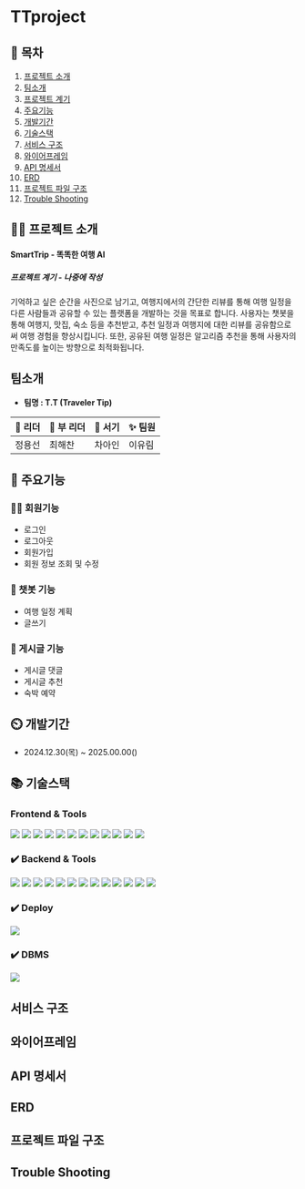 # TTproject

## 📖 목차
1. [프로젝트 소개](#프로젝트-소개)
2. [팀소개](#팀소개)
3. [프로젝트 계기](#프로젝트-계기)
4. [주요기능](#주요기능)
5. [개발기간](#개발기간)
6. [기술스택](#기술스택)
7. [서비스 구조](#서비스-구조)
8. [와이어프레임](#와이어프레임)
9. [API 명세서](#API-명세서)
10. [ERD](#ERD)
11. [프로젝트 파일 구조](#프로젝트-파일-구조)
12. [Trouble Shooting](#trouble-shooting)
    
## 👨‍🏫 프로젝트 소개
#### SmartTrip - 똑똑한 여행 AI
##### 프로젝트 계기 - 나중에 작성
기억하고 싶은 순간을 사진으로 남기고, 여행지에서의 간단한 리뷰를 통해 여행 일정을 다른 사람들과 공유할 수 있는 플랫폼을 개발하는 것을 목표로 합니다.
사용자는 챗봇을 통해 여행지, 맛집, 숙소 등을 추천받고, 추천 일정과 여행지에 대한 리뷰를 공유함으로써 여행 경험을 향상시킵니다.
또한, 공유된 여행 일정은 알고리즘 추천을 통해 사용자의 만족도를 높이는 방향으로 최적화됩니다.

## 팀소개
- **팀명 : T.T (Traveler Tip)**

| 👑 리더 | 👑 부 리더 | 📝 서기 | ✨ 팀원 |
| --- | --- | --- | --- |
| 정용선 | 최해찬 | 차아인 | 이유림 |




## 💜 주요기능
### 🧑‍💻 회원기능
- 로그인
- 로그아웃
- 회원가입
- 회원 정보 조회 및 수정

### 🚙 챗봇 기능
- 여행 일정 계획
- 글쓰기

### 📝 게시글 기능
- 게시글 댓글
- 게시글 추천
- 숙박 예약

## ⏲️ 개발기간
- 2024.12.30(목) ~ 2025.00.00()

## 📚️ 기술스택



### Frontend & Tools
<img src="https://img.shields.io/badge/Python-FFD43B?style=for-the-badge&logo=python&logoColor=blue"/>
<img src="https://img.shields.io/badge/CSS3-1572B6?style=for-the-badge&logo=css3&logoColor=white"/>
<img src="https://img.shields.io/badge/JavaScript-323330?style=for-the-badge&logo=javascript&logoColor=F7DF1E"/>
<img src="https://img.shields.io/badge/Slack-4A154B?style=for-the-badge&logo=slack&logoColor=white"/>
<img src="https://img.shields.io/badge/Jira-0052CC?style=for-the-badge&logo=Jira&logoColor=white"/>
<img src="https://img.shields.io/badge/Notion-000000?style=for-the-badge&logo=notion&logoColor=white"/>

<img src="https://img.shields.io/badge/Django-092E20?style=for-the-badge&logo=django&logoColor=green"/>
<img src="https://img.shields.io/badge/GIT-E44C30?style=for-the-badge&logo=git&logoColor=white"/>

<img src="https://img.shields.io/badge/GitHub-100000?style=for-the-badge&logo=github&logoColor=white"/>
<img src="https://img.shields.io/badge/Figma-F24E1E?style=for-the-badge&logo=figma&logoColor=white"/>

<img src="https://img.shields.io/badge/Colab-F9AB00?style=for-the-badge&logo=googlecolab&color=525252"/>
<img src="https://img.shields.io/badge/Visual_Studio_Code-0078D4?style=for-the-badge&logo=visual%20studio%20code&logoColor=white"/>


### ✔️ Backend & Tools
<img src="https://img.shields.io/badge/Python-FFD43B?style=for-the-badge&logo=python&logoColor=blue"/>
<img src="https://img.shields.io/badge/django%20rest-ff1709?style=for-the-badge&logo=django&logoColor=white"/>
<img src="https://img.shields.io/badge/Postman-FF6C37?style=for-the-badge&logo=Postman&logoColor=white"/>
<img src="https://img.shields.io/badge/scikit_learn-F7931E?style=for-the-badge&logo=scikit-learn&logoColor=white"/>
<img src="https://img.shields.io/badge/-HuggingFace-FDEE21?style=for-the-badge&logo=HuggingFace&logoColor=black"/>
<img src="https://img.shields.io/badge/ChatGPT-74aa9c?style=for-the-badge&logo=openai&logoColor=white"/>
<img src="https://img.shields.io/badge/Slack-4A154B?style=for-the-badge&logo=slack&logoColor=white"/>
<img src="https://img.shields.io/badge/Jira-0052CC?style=for-the-badge&logo=Jira&logoColor=white"/>
<img src="https://img.shields.io/badge/Notion-000000?style=for-the-badge&logo=notion&logoColor=white"/>
<img src="https://img.shields.io/badge/GitHub-100000?style=for-the-badge&logo=github&logoColor=white"/>

<img src="https://img.shields.io/badge/GIT-E44C30?style=for-the-badge&logo=git&logoColor=white"/>


<img src="https://img.shields.io/badge/Colab-F9AB00?style=for-the-badge&logo=googlecolab&color=525252"/>
<img src="https://img.shields.io/badge/Visual_Studio_Code-0078D4?style=for-the-badge&logo=visual%20studio%20code&logoColor=white"/>


### ✔️ Deploy
<img src="https://img.shields.io/badge/Amazon_AWS-FF9900?style=for-the-badge&logo=amazonaws&logoColor=white"/>


### ✔️  DBMS
<img src="https://img.shields.io/badge/MySQL-005C84?style=for-the-badge&logo=mysql&logoColor=white"/>


## 서비스 구조





## 와이어프레임



## API 명세서


## ERD


## 프로젝트 파일 구조




## Trouble Shooting